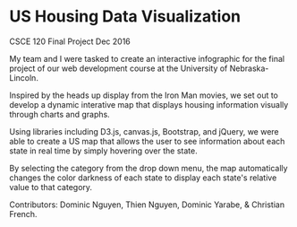 # US Housing Data Visualization
CSCE 120 Final Project
Dec 2016

My team and I were tasked to create an interactive infographic for the final project of our web development course at the University of Nebraska-Lincoln.

Inspired by the heads up display from the Iron Man movies, we set out to develop a dynamic interative map that displays housing information visually through charts and graphs.

Using libraries including D3.js, canvas.js, Bootstrap, and jQuery, we were able to create a US map that allows the user to see information about each state in real time by simply hovering over the state.

By selecting the category from the drop down menu, the map automatically changes the color darkness of each state to display each state's relative value to that category.

Contributors: Dominic Nguyen, Thien Nguyen, Dominic Yarabe, & Christian French.
